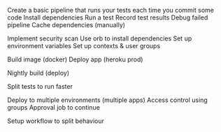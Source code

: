 
Create a basic pipeline that runs your tests each time you commit some code
Install dependencies
Run a test
Record test results
Debug failed pipeline
Cache dependencies (manually)

Implement security scan
Use orb to install dependencies
Set up environment variables
Set up contexts & user groups

Build image (docker)
Deploy app (heroku prod)

Nightly build (deploy)

Split tests to run faster

Deploy to multiple environments (multiple apps)
Access control using groups
Approval job to continue

Setup workflow to split behaviour



